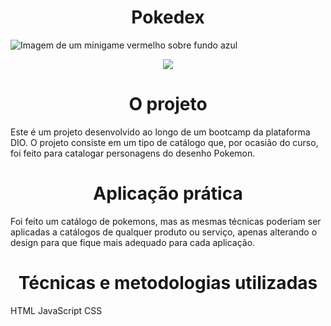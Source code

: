 # <h1 align="center">Pokedex</h1>

![Imagem de um minigame vermelho sobre fundo azul](https://user-images.githubusercontent.com/54809071/196825900-8a629462-8ca2-440d-8a1b-b2e6f370a3e1.png)

<p align="center">
<img src="https://img.shields.io/badge/Status-Em%20desenvolvimento-orange">
</p>
  
<h1 align="center">O projeto</h1>
Este é um projeto desenvolvido ao longo de um bootcamp da plataforma DIO.
O projeto consiste em um tipo de catálogo que, por ocasião do curso, foi feito para catalogar personagens do desenho Pokemon.

<h1 align="center">Aplicação prática</h1>
Foi feito um catálogo de pokemons, mas as mesmas técnicas poderiam ser aplicadas a catálogos de qualquer produto ou serviço, apenas alterando o design para que fique mais adequado para cada aplicação.

<h1 align="center">Técnicas e metodologias utilizadas</h1>
HTML
JavaScript
CSS
